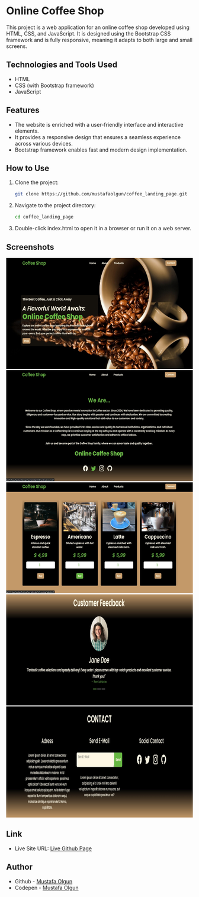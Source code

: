 # Online Coffee Shop

This project is a web application for an online coffee shop developed using HTML, CSS, and JavaScript. It is designed using the Bootstrap CSS framework and is fully responsive, meaning it adapts to both large and small screens.

## Technologies and Tools Used

- HTML
- CSS (with Bootstrap framework)
- JavaScript

## Features

- The website is enriched with a user-friendly interface and interactive elements.
- It provides a responsive design that ensures a seamless experience across various devices.
- Bootstrap framework enables fast and modern design implementation.

## How to Use

1. Clone the project:

   ```bash
   git clone https://github.com/mustafaolgun/coffee_landing_page.git

   ```

2. Navigate to the project directory:

   ```bash
   cd coffee_landing_page

   ```

3. Double-click index.html to open it in a browser or run it on a web server.

## Screenshots

<img src="./img/screenshot_main.jpg" width="600" height="300"/>

<img src="./img/screenshot_about.jpg" width="600" height="300"/>

<img src="./img/screenshot_products.jpg" width="600" height="300"/>

<img src="./img/screenshot_feedback.jpg" width="600" height="300"/>

<img src="./img/screenshot_footer.jpg" width="600" height="300"/>

## Link

- Live Site URL: [Live Github Page]()

## Author

- Github - [Mustafa Olgun](https://github.com/mustafaolgun)
- Codepen - [Mustafa Olgun](https://codepen.io/mustafaolgun)
